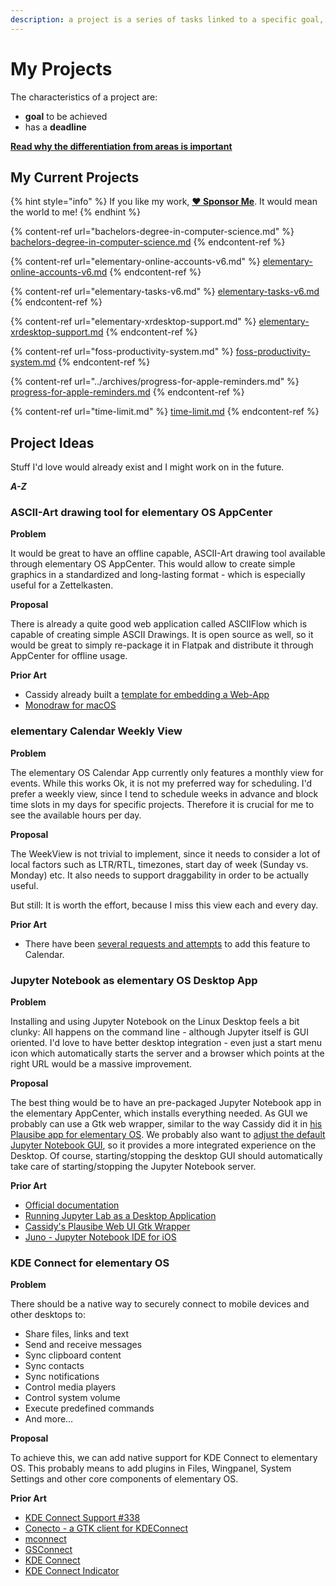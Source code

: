 ```yaml
---
description: a project is a series of tasks linked to a specific goal, with a deadline.
---
```


# My Projects

The characteristics of a project are:

* **goal** to be achieved
* has a **deadline**

[**Read why the differentiation from areas is important**](../about-this-website.md#why-the-distinction-between-projects-and-areas-is-important)

## My Current Projects

{% hint style="info" %}
If you like my work, [**❤️ Sponsor Me**](https://github.com/sponsors/marbetschar). It would mean the world to me!
{% endhint %}

{% content-ref url="bachelors-degree-in-computer-science.md" %}
[bachelors-degree-in-computer-science.md](bachelors-degree-in-computer-science.md)
{% endcontent-ref %}

{% content-ref url="elementary-online-accounts-v6.md" %}
[elementary-online-accounts-v6.md](elementary-online-accounts-v6.md)
{% endcontent-ref %}

{% content-ref url="elementary-tasks-v6.md" %}
[elementary-tasks-v6.md](elementary-tasks-v6.md)
{% endcontent-ref %}

{% content-ref url="elementary-xrdesktop-support.md" %}
[elementary-xrdesktop-support.md](elementary-xrdesktop-support.md)
{% endcontent-ref %}

{% content-ref url="foss-productivity-system.md" %}
[foss-productivity-system.md](foss-productivity-system.md)
{% endcontent-ref %}

{% content-ref url="../archives/progress-for-apple-reminders.md" %}
[progress-for-apple-reminders.md](../archives/progress-for-apple-reminders.md)
{% endcontent-ref %}

{% content-ref url="time-limit.md" %}
[time-limit.md](time-limit.md)
{% endcontent-ref %}

## Project Ideas

Stuff I'd love would already exist and I might work on in the future.

_**A-Z**_

### ASCII-Art drawing tool for elementary OS AppCenter

**Problem**

It would be great to have an offline capable, ASCII-Art drawing tool available through elementary OS AppCenter. This would allow to create simple graphics in a standardized and long-lasting format - which is especially useful for a Zettelkasten.

**Proposal**

There is already a quite good web application called ASCIIFlow which is capable of creating simple ASCII Drawings. It is open source as well, so it would be great to simply re-package it in Flatpak and distribute it through AppCenter for offline usage.

**Prior Art**

* Cassidy already built a [template for embedding a Web-App](https://github.com/cassidyjames/plausible)
* [Monodraw for macOS](https://monodraw.helftone.com)

### elementary Calendar Weekly View

**Problem**

The elementary OS Calendar App currently only features a monthly view for events. While this works Ok, it is not my preferred way for scheduling. I'd prefer a weekly view, since I tend to schedule weeks in advance and block time slots in my days for specific projects. Therefore it is crucial for me to see the available hours per day.

**Proposal**

The WeekView is not trivial to implement, since it needs to consider a lot of local factors such as LTR/RTL, timezones, start day of week (Sunday vs. Monday) etc. It also needs to support draggability in order to be actually useful.

But still: It is worth the effort, because I miss this view each and every day.

**Prior Art**

* There have been [several requests and attempts](https://github.com/elementary/calendar/issues/500) to add this feature to Calendar.

### Jupyter Notebook as elementary OS Desktop App

**Problem**

Installing and using Jupyter Notebook on the Linux Desktop feels a bit clunky: All happens on the command line - although Jupyter itself is GUI oriented. I'd love to have better desktop integration - even just a start menu icon which automatically starts the server and a browser which points at the right URL would be a massive improvement.

**Proposal**

The best thing would be to have an pre-packaged Jupyter Notebook app in the elementary AppCenter, which installs everything needed. As GUI we probably can use a Gtk web wrapper, similar to the way Cassidy did it in [his Plausibe app for elementary OS](https://github.com/cassidyjames/plausible). We probably also want to [adjust the default Jupyter Notebook GUI](http://christopherroach.com/articles/jupyterlab-desktop-app/), so it provides a more integrated experience on the Desktop. Of course, starting/stopping the desktop GUI should automatically take care of starting/stopping the Jupyter Notebook server.

**Prior Art**

* [Official documentation](http://jupyterlab.io/install)
* [Running Jupyter Lab as a Desktop Application](http://christopherroach.com/articles/jupyterlab-desktop-app/)
* [Cassidy's Plausibe Web UI Gtk Wrapper](https://github.com/cassidyjames/plausible)
* [Juno - Jupyter Notebook IDE for iOS](https://apps.apple.com/us/app/juno/id1462586500)

### KDE Connect for elementary OS

**Problem**

There should be a native way to securely connect to mobile devices and other desktops to:

* Share files, links and text
* Send and receive messages
* Sync clipboard content
* Sync contacts
* Sync notifications
* Control media players
* Control system volume
* Execute predefined commands
* And more…

**Proposal**

To achieve this, we can add native support for KDE Connect to elementary OS. This probably means to add plugins in Files, Wingpanel, System Settings and other core components of elementary OS.

**Prior Art**

* [KDE Connect Support #338](https://github.com/elementary/wingpanel/issues/338)
* [Conecto - a GTK client for KDEConnect](https://github.com/hannesschulze/conecto/)
* [mconnect](https://github.com/bboozzoo/mconnect)
* [GSConnect](https://github.com/GSConnect/gnome-shell-extension-gsconnect)
* [KDE Connect](https://kdeconnect.kde.org)
* [KDE Connect Indicator](https://github.com/b4j4/indicator-kdeconnect)
